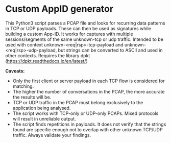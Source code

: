 # Custom AppID generator

This Python3 script parses a PCAP file and looks for recurring data patterns in TCP or UDP payloads.
These can then be used as signatures while building a custom App-ID.
It works for captures with multiple sessions/segments of the same unknown-tcp or udp traffic.
Intended to be used with context unknown-<req|rsp>-tcp-payload and unknown-<req|rsp>-udp-payload, but strings can be converted to ASCII and used in other contexts.
Requires the library dpkt (https://dpkt.readthedocs.io/en/latest/)

**Caveats:**
* Only the first client or server payload in each TCP flow is considered for matching.
* The higher the number of conversations in the PCAP, the more accurate the results will be.
* TCP or UDP traffic in the PCAP must belong exclusively to the application being analysed.
* The script works with TCP-only or UDP-only PCAPs. Mixed protocols will result in unreliable output.
* The script finds repetitions in payloads. It does not verify that the strings found are specific enough not to overlap with
 other unknown TCP/UDP traffic. Always validate your findings.
